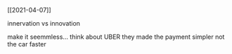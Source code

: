 [[2021-04-07]]

innervation vs innovation

make it seemmless... think about UBER they made the payment simpler not the car faster

